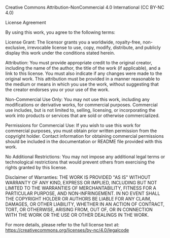 Creative Commons Attribution-NonCommercial 4.0 International (CC BY-NC 4.0)

License Agreement

By using this work, you agree to the following terms:

License Grant: The licensor grants you a worldwide, royalty-free, non-exclusive, irrevocable license to use, copy, modify, distribute, and publicly display this work under the conditions stated herein.

Attribution: You must provide appropriate credit to the original creator, including the name of the author, the title of the work (if applicable), and a link to this license. You must also indicate if any changes were made to the original work. This attribution must be provided in a manner reasonable to the medium or means in which you use the work, without suggesting that the creator endorses you or your use of the work.

Non-Commercial Use Only: You may not use this work, including any modifications or derivative works, for commercial purposes. Commercial use includes, but is not limited to, selling, licensing, or incorporating the work into products or services that are sold or otherwise commercialized.

Permissions for Commercial Use: If you wish to use this work for commercial purposes, you must obtain prior written permission from the copyright holder. Contact information for obtaining commercial permissions should be included in the documentation or README file provided with this work.

No Additional Restrictions: You may not impose any additional legal terms or technological restrictions that would prevent others from exercising the rights granted by this license.

Disclaimer of Warranties: THE WORK IS PROVIDED "AS IS" WITHOUT WARRANTY OF ANY KIND, EXPRESS OR IMPLIED, INCLUDING BUT NOT LIMITED TO THE WARRANTIES OF MERCHANTABILITY, FITNESS FOR A PARTICULAR PURPOSE, AND NON-INFRINGEMENT. IN NO EVENT SHALL THE COPYRIGHT HOLDER OR AUTHORS BE LIABLE FOR ANY CLAIM, DAMAGES, OR OTHER LIABILITY, WHETHER IN AN ACTION OF CONTRACT, TORT, OR OTHERWISE, ARISING FROM, OUT OF, OR IN CONNECTION WITH THE WORK OR THE USE OR OTHER DEALINGS IN THE WORK.

For more details, please refer to the full license text at: https://creativecommons.org/licenses/by-nc/4.0/legalcode
